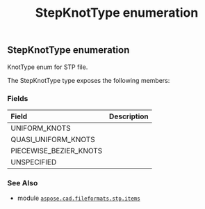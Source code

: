 ﻿---
title: StepKnotType enumeration
second_title: Aspose.CAD for Python via .NET API References
description: 
type: docs
weight: 870
url: /python-net/aspose.cad.fileformats.stp.items/stepknottype/
is_root: false
---

## StepKnotType enumeration

KnotType enum for STP file.



The StepKnotType type exposes the following members:

### Fields
| Field | Description |
| :- | :- |
| UNIFORM_KNOTS |  |
| QUASI_UNIFORM_KNOTS |  |
| PIECEWISE_BEZIER_KNOTS |  |
| UNSPECIFIED |  |



### See Also
* module [`aspose.cad.fileformats.stp.items`](..)

